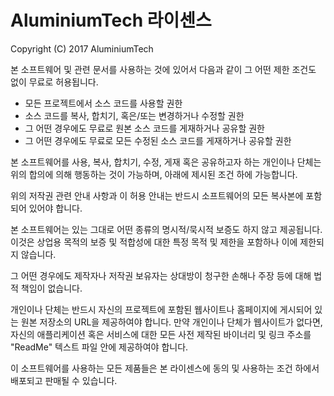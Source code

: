 # AluminiumTech 라이센스

Copyright (C) 2017 AluminiumTech

본 소프트웨어 및 관련 문서를 사용하는 것에 있어서 다음과 같이 그 어떤 제한 조건도 없이 무료로 허용됩니다.

* 모든 프로젝트에서 소스 코드를 사용할 권한
* 소스 코드를 복사, 합치기, 혹은/또는 변경하거나 수정할 권한
* 그 어떤 경우에도 무료로 원본 소스 코드를 게재하거나 공유할 권한
* 그 어떤 경우에도 무료로 모든 수정된 소스 코드를 게재하거나 공유할 권한

본 소프트웨어를 사용, 복사, 합치기, 수정, 게재 혹은 공유하고자 하는 개인이나 단체는 위의 합의에 의해 행동하는 것이 가능하며, 아래에 제시된 조건 하에 가능합니다.

위의 저작권 관련 안내 사항과 이 허용 안내는 반드시 소프트웨어의 모든 복사본에 포함되어 있어야 합니다.

본 소프트웨어는 있는 그대로 어떤 종류의 명시적/묵시적 보증도 하지 않고 제공됩니다. 이것은 상업용 목적의 보증 및 적합성에 대한 특정 목적 및 제한을 포함하나 이에 제한되지 않습니다.

그 어떤 경우에도 제작자나 저작권 보유자는 상대방이 청구한 손해나 주장 등에 대해 법적 책임이 없습니다.

개인이나 단체는 반드시 자신의 프로젝트에 포함된 웹사이트나 홈페이지에 게시되어 있는 원본 저장소의 URL을 제공하여야 합니다. 만약 개인이나 단체가 웹사이트가 없다면, 자신의 애플리케이션 혹은 서비스에 대한 모든 사전 제작된 바이너리 및 링크 주소를 "ReadMe" 텍스트 파일 안에 제공하여야 합니다.

이 소프트웨어를 사용하는 모든 제품들은 본 라이센스에 동의 및 사용하는 조건 하에서 배포되고 판매될 수 있습니다.